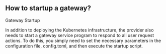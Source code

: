 ## How to startup a gateway?

Gateway Startup

In addition to deploying the Kubernetes infrastructure, the provider also needs to start a gateway service program to respond to all user request actions. To do this, you simply need to set the necessary parameters in the configuration file, config.toml, and then execute the startup script.